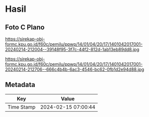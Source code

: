 # Hasil

## Foto C Plano

https://sirekap-obj-formc.kpu.go.id/f60c/pemilu/ppwp/14/01/04/20/17/1401042017001-20240214-212004--39148f95-3f7c-44f2-812d-1ab13eb89dd8.jpg

https://sirekap-obj-formc.kpu.go.id/f60c/pemilu/ppwp/14/01/04/20/17/1401042017001-20240214-212706--666c4b4b-6ac3-4546-bc62-0fb1d2e94d88.jpg


## Metadata

| Key        | Value               |
| ---------- | ------------------- |
| Time Stamp | 2024-02-15 07:00:44 |



